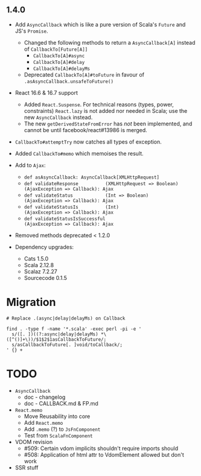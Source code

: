 ## 1.4.0

* Add `AsyncCallback` which is like a pure version of Scala's `Future` and JS's `Promise`.
  * Changed the following methods to return a `AsyncCallback[A]` instead of `CallbackTo[Future[A]]`
    * `CallbackTo[A]#async`
    * `CallbackTo[A]#delay`
    * `CallbackTo[A]#delayMs`
  * Deprecated `CallbackTo[A]#toFuture` in favour of `.asAsyncCallback.unsafeToFuture()`

* React 16.6 & 16.7 support
  * Added `React.Suspense`.
    For technical reasons (types, power, constraints) `React.lazy` is not added nor needed in Scala;
    use the new `AsyncCallback` instead.
  * The new `getDerivedStateFromError` has *not* been implemented, and cannot be until facebook/react#13986 is merged.

* `CallbackTo#attemptTry` now catches all types of exception.
* Added `CallbackTo#memo` which memoises the result.

* Add to `Ajax`:
  * `def asAsyncCallback: AsyncCallback[XMLHttpRequest]`
  * `def validateResponse          (XMLHttpRequest => Boolean)(AjaxException => Callback): Ajax`
  * `def validateStatus            (Int => Boolean)           (AjaxException => Callback): Ajax`
  * `def validateStatusIs          (Int)                      (AjaxException => Callback): Ajax`
  * `def validateStatusIsSuccessful                           (AjaxException => Callback): Ajax`

* Removed methods deprecated < 1.2.0

* Dependency upgrades:
  * Cats 1.5.0
  * Scala 2.12.8
  * Scalaz 7.2.27
  * Sourcecode 0.1.5

# Migration

```
# Replace .(async|delay|delayMs) on Callback

find . -type f -name '*.scala' -exec perl -pi -e '
  s/([. ])((?:async|delay|delayMs) *\([^()]+\))/$1$2$1asCallbackToFuture/;
  s/asCallbackToFuture[. ]void/toCallback/;
' {} +
```


# TODO

* `AsyncCallback`
  * doc - changelog
  * doc - CALLBACK.md & FP.md
* `React.memo`
  * Move Reusability into core
  * Add `React.memo`
  * Add `.memo` (?) to `JsFnComponent`
  * Test from `ScalaFnComponent`
* VDOM revision
  * #509: Certain vdom implicits shouldn't require imports should
  * #508: Application of html attr to VdomElement allowed but don't work
* SSR stuff